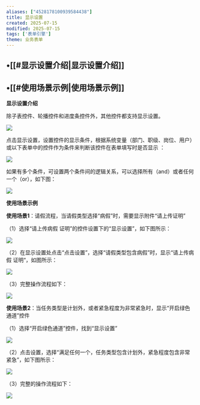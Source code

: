 ```yaml
---
aliases: ["4528178100939584438"]
title: 显示设置
created: 2025-07-15
modified: 2025-07-15
tags: ['表单引擎']
theme: 业务表单
---
```


## •[[#显示设置介绍|显示设置介绍]]

## •[[#使用场景示例|使用场景示例]]

**显示设置介绍**

除子表控件、轮播控件和进度条控件外，其他控件都支持显示设置。

![](7dd0789d9a59472c99509d245cbe5045.jpg)

点击显示设置，设置控件的显示条件，根据系统变量（部门、职级、岗位、用户）或以下表单中的控件作为条件来判断该控件在表单填写时是否显示 ：

![](a7325b30701691e5a7f2ec126185ab6d.jpg)

如果有多个条件，可设置两个条件间的逻辑关系，可以选择所有（and）或者任何一个（or），如下图：

![](35d2c7599680750e0c3cf29ed69ea65c.jpg)

**使用场景示例**

**使用场景1**：请假流程，当请假类型选择“病假”时，需要显示附件“请上传证明”

（1）选择“请上传病假 证明”的控件设置下的“显示设置”，如下图所示：

![](4a9f56cc9fd1bcb83f49a1c95c6ae03d.jpg)

（2）在显示设置处点击“点击设置”，选择“请假类型包含病假”时，显示“请上传病假 证明“，如图所示：

![](78d39f52f31e4610268645d773d2e126.jpg)

（3）完整操作流程如下：

![](136d17ca28ab40afa4df9fee98fdc6c1.jpg)

**使用场景2**：当任务类型是计划外，或者紧急程度为非常紧急时，显示“开启绿色通道”控件

（1）选择“开启绿色通道”控件，找到“显示设置”

![](792f243cff7b54a477983e681bd5cbe5.jpg)

（2）点击设置，选择“满足任何一个，任务类型包含计划外，紧急程度包含非常紧急”，如下图所示：

![](704928b9e548673d7b04b2a0057229de.jpg)

（3）完整的操作流程如下：

![](8a75b9429df20ee7008a70d697e44717.jpg)